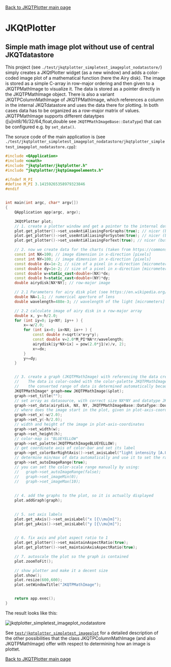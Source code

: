 [Back to JKQTPlotter main page](https://github.com/jkriege2/JKQtPlotter/)

# JKQtPlotter

## Simple math image plot without use of central JKQTdatastore
This project (see `./test/jkqtplotter_simpletest_imageplot_nodatastore/`) simply creates a JKQtPlotter widget (as a new window) and adds a color-coded image plot of a mathematical function (here the Airy disk). The image is stored as a simple C-array in row-major ordering and then given to a JKQTPMathImage to visualize it. The data is stored as a pointer directly in the JKQTPMathImage object. There is also a variant JKQTPColumnMathImage of JKQTPMathImage, which references a column in the internal JKQTdatastore and uses the data there for plotting. In both cases data has to be organized as a row-major matrix of values. JKQTPMathImage supports different dataytpes ([u]nit8/16/32/64,float,double see `JKQTPMathImageBase::DataType`) that can be configured e.g. by `set_data()`.

The soruce code of the main application is (see `./test/jkqtplotter_simpletest_imageplot_nodatastore/jkqtplotter_simpletest_imageplot_nodatastore.cpp`):
```c++
#include <QApplication>
#include <cmath>
#include "jkqtplotter/jkqtplotter.h"
#include "jkqtplotter/jkqtpimageelements.h"

#ifndef M_PI
#define M_PI 3.14159265358979323846
#endif


int main(int argc, char* argv[])
{
    QApplication app(argc, argv);

    JKQtPlotter plot;
    // 1. create a plotter window and get a pointer to the internal datastore (for convenience)
    plot.get_plotter()->set_useAntiAliasingForGraphs(true); // nicer (but slower) plotting
    plot.get_plotter()->set_useAntiAliasingForSystem(true); // nicer (but slower) plotting
    plot.get_plotter()->set_useAntiAliasingForText(true); // nicer (but slower) text rendering

    // 2. now we create data for the charts (taken from https://commons.wikimedia.org/wiki/File:Energiemix_Deutschland.svg)
    const int NX=100; // image dimension in x-direction [pixels]
    const int NY=100; // image dimension in x-direction [pixels]
    const double dx=1e-2; // size of a pixel in x-direction [micrometers]
    const double dy=1e-2; // size of a pixel in x-direction [micrometers]
    const double w=static_cast<double>(NX)*dx;
    const double h=static_cast<double>(NY)*dy;
    double airydisk[NX*NY]; // row-major image

    // 2.1 Parameters for airy disk plot (see https://en.wikipedia.org/wiki/Airy_disk)
    double NA=1.1; // numerical aperture of lens
    double wavelength=488e-3; // wavelength of the light [micrometers]

    // 2.2 calculate image of airy disk in a row-major array
    double x, y=-h/2.0;
    for (int iy=0; iy<NY; iy++ ) {
        x=-w/2.0;
        for (int ix=0; ix<NX; ix++ ) {
            const double r=sqrt(x*x+y*y);
            const double v=2.0*M_PI*NA*r/wavelength;
            airydisk[iy*NX+ix] = pow(2.0*j1(v)/v, 2);
            x+=dx;
        }
        y+=dy;
    }


    // 3. create a graph (JKQTPMathImage) with referencing the data created above as data
    //    The data is color-coded with the color-palette JKQTPMathImageBLUEYELLOW
    //    the converted range of data is determined automatically because set_autoImageRange(true)
    JKQTPMathImage* graph=new JKQTPMathImage(&plot);
    graph->set_title("");
    // set array as datasource, with correct size NX*NY and datatype JKQTPMathImageBase::DataType::DoubleArray
    graph->set_data(airydisk, NX, NY, JKQTPMathImageBase::DataType::DoubleArray);
    // where does the image start in the plot, given in plot-axis-coordinates (bottom-left corner)
    graph->set_x(-w/2.0);
    graph->set_y(-h/2.0);
    // width and height of the image in plot-axis-coordinates
    graph->set_width(w);
    graph->set_height(h);
    // color-map is "BLUEYELLOW"
    graph->set_palette(JKQTPMathImageBLUEYELLOW);
    // get coordinate axis of color-bar and set its label
    graph->get_colorBarRightAxis()->set_axisLabel("light intensity [A.U.]");
    // determine min/max of data automatically and use it to set the range of the color-scale
    graph->set_autoImageRange(true);
    // you can set the color-scale range manually by using:
    //   graph->set_autoImageRange(false);
    //   graph->set_imageMin(0);
    //   graph->set_imageMax(10);
	
	
    // 4. add the graphs to the plot, so it is actually displayed
    plot.addGraph(graph);

	
    // 5. set axis labels
    plot.get_xAxis()->set_axisLabel("x [{\\mu}m]");
    plot.get_yAxis()->set_axisLabel("y [{\\mu}m]");

	
    // 6. fix axis and plot aspect ratio to 1
    plot.get_plotter()->set_maintainAspectRatio(true);
    plot.get_plotter()->set_maintainAxisAspectRatio(true);

    // 7. autoscale the plot so the graph is contained
    plot.zoomToFit();

    // show plotter and make it a decent size
    plot.show();
    plot.resize(600,600);
    plot.setWindowTitle("JKQTPMathImage");


    return app.exec();
}
```

The result looks like this:

![jkqtplotter_simpletest_imageplot_nodatastore](https://raw.githubusercontent.com/jkriege2/JKQtPlotter/master/screenshots/jkqtplotter_simpletest_imageplot_nodatastore.png)

See [`test/jkqtplotter_simpletest_imageplot`](https://github.com/jkriege2/JKQtPlotter/tree/master/test/jkqtplotter_simpletest_imageplot) for a detailed description of the other possibilities that the class JKQTPColumnMathImage (and also JKQTPMathImage) offer with respect to determining how an image is plottet.


[Back to JKQTPlotter main page](https://github.com/jkriege2/JKQtPlotter/)